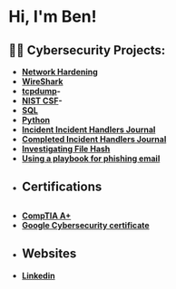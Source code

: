 <h1>Hi, I'm Ben! <br/>
<h2>👨‍💻 Cybersecurity Projects:</h2>

- <b> [Network Hardening](https://github.com/Bmajor1997/Network-hardening)
- <b> [WireShark](https://github.com/Bmajor1997/Wireshark)
- <b> [tcpdump](https://github.com/Bmajor1997/tcpdump)-
- <b> [NIST CSF](https://github.com/Bmajor1997/NIST-CSF)-
- <b> [SQL](https://github.com/Bmajor1997/SQL-Project)
- <b> [Python](https://github.com/Bmajor1997/python-project)
- <b> [Incident Incident Handlers Journal](https://github.com/Bmajor1997/Incident-handlers-journal)
- <b> [Completed Incident Handlers Journal](https://github.com/Bmajor1997/Complete-incident-handlers-journal/blob/main/README.md)
- <b> [Investigating File Hash](https://github.com/Bmajor1997/Incident-handlers-journal)
- <b> [Using a playbook for phishing email](https://github.com/Bmajor1997/Using-Playbook-for-phishing-email)
- <h2> Certifications</h2>  <h2>
- <b> [CompTIA A+](https://www.credly.com/badges/a9d63f90-5a33-4128-b632-998fa311b1c5/linked_in?t=skc3qb)
- <b> [Google Cybersecurity certificate](https://www.coursera.org/account/accomplishments/professional-cert/L3EAVWLJRHC3)
- <h2> Websites
- [Linkedin](www.linkedin.com/in/benjaminctmajor)
